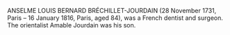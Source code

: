 ANSELME LOUIS BERNARD BRÉCHILLET-JOURDAIN (28 November 1731, Paris – 16 January 1816, Paris, aged 84), was a French dentist and surgeon. The orientalist Amable Jourdain was his son.
